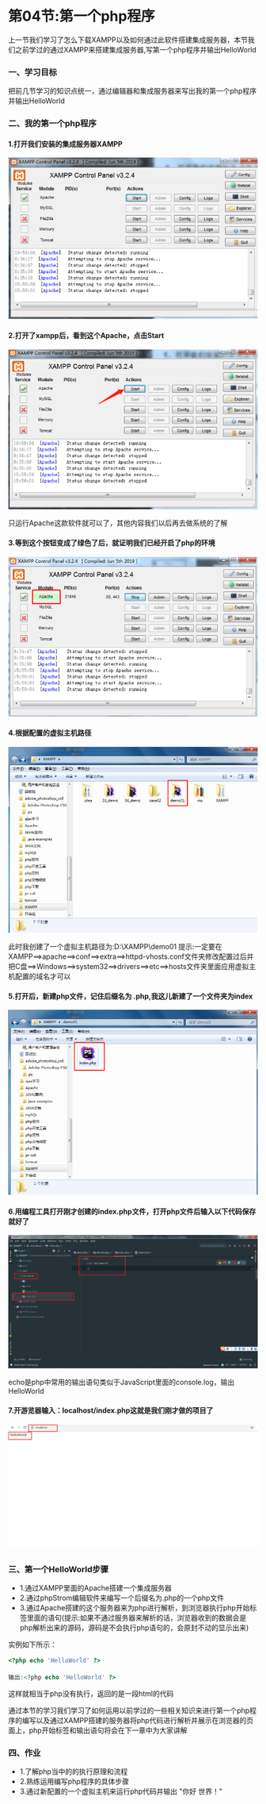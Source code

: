 # 第04节:第一个php程序
上一节我们学习了怎么下载XAMPP以及如何通过此软件搭建集成服务器，本节我们之前学过的通过XAMPP来搭建集成服务器,写第一个php程序并输出HelloWorld

### 一、学习目标
把前几节学习的知识点统一，通过编辑器和集成服务器来写出我的第一个php程序并输出HelloWorld

### 二、我的第一个php程序
#### 1.打开我们安装的集成服务器XAMPP
![images](../images/0104_img.png)

#### 2.打开了xampp后，看到这个Apache，点击Start
![images](../images/0104_png.png)

只运行Apache这款软件就可以了，其他内容我们以后再去做系统的了解

#### 3.等到这个按钮变成了绿色了后，就证明我们已经开启了php的环境
![images](../images/0104_imgs.png)

#### 4.根据配置的虚拟主机路径
![images](../images/0104_Apache.png)

此时我创建了一个虚拟主机路径为:D:\XAMPP\demo01
提示:一定要在XAMPP==>apache==>conf==>extra==>httpd-vhosts.conf文件夹修改配置过后并把C盘==>Windows==>system32==>drivers==>etc==>hosts文件夹里面应用虚拟主机配置的域名才可以

#### 5.打开后，新建php文件，记住后缀名为 .php,我这儿新建了一个文件夹为index
![images](../images/0104_pngs.png)

#### 6.用编程工具打开刚才创建的index.php文件，打开php文件后输入以下代码保存就好了
![images](../images/0104_logo.png)

echo是php中常用的输出语句类似于JavaScript里面的console.log，输出HelloWorld

#### 7.开游览器输入：localhost/index.php这就是我们刚才做的项目了

![images](../images/0104_logos.png)

### 三、第一个HelloWorld步骤
* 1.通过XAMPP里面的Apache搭建一个集成服务器
* 2.通过phpStrom编辑软件来编写一个后缀名为.php的一个php文件
* 3.通过Apache搭建的这个服务器来为php进行解析，到浏览器执行php开始标签里面的语句(提示:如果不通过服务器来解析的话，浏览器收到的数据会是php解析出来的源码，源码是不会执行php语句的，会原封不动的显示出来)

实例如下所示：

``` php
<?php echo 'HelloWorld' ?>

输出:<?php echo 'HelloWorld' ?>
```

这样就相当于php没有执行，返回的是一段html的代码

通过本节的学习我们学习了如何运用以前学过的一些相关知识来进行第一个php程序的编写以及通过XAMPP搭建的服务器将php代码进行解析并展示在浏览器的页面上，php开始标签和输出语句将会在下一章中为大家讲解

### 四、作业
* 1.了解php当中的的执行原理和流程
* 2.熟练运用编写php程序的具体步骤
* 3.通过新配置的一个虚拟主机来运行php代码并输出 "你好 世界！"
